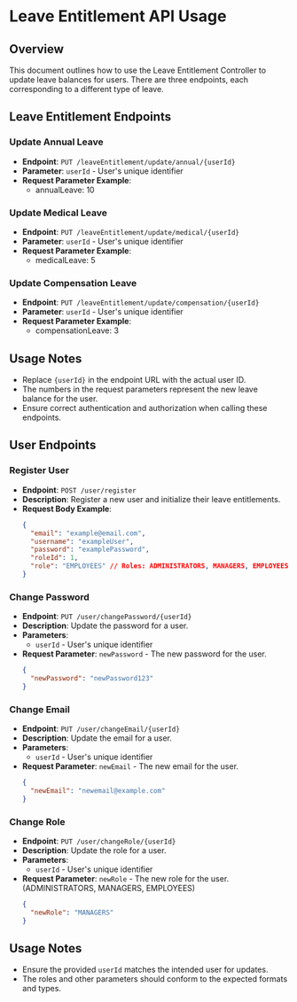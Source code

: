 # Leave Entitlement API Usage

## Overview
This document outlines how to use the Leave Entitlement Controller to update leave balances for users. There are three endpoints, each corresponding to a different type of leave.

## Leave Entitlement Endpoints

### Update Annual Leave
- **Endpoint**: `PUT /leaveEntitlement/update/annual/{userId}`
- **Parameter**: `userId` - User's unique identifier
- **Request Parameter Example**:
    - annualLeave: 10

### Update Medical Leave
- **Endpoint**: `PUT /leaveEntitlement/update/medical/{userId}`
- **Parameter**: `userId` - User's unique identifier
- **Request Parameter Example**:
    - medicalLeave: 5

### Update Compensation Leave
- **Endpoint**: `PUT /leaveEntitlement/update/compensation/{userId}`
- **Parameter**: `userId` - User's unique identifier
- **Request Parameter Example**:
    - compensationLeave: 3

## Usage Notes
- Replace `{userId}` in the endpoint URL with the actual user ID.
- The numbers in the request parameters represent the new leave balance for the user.
- Ensure correct authentication and authorization when calling these endpoints.

## User Endpoints

### Register User
- **Endpoint**: `POST /user/register`
- **Description**: Register a new user and initialize their leave entitlements.
- **Request Body Example**:
  ```json
  {
    "email": "example@email.com",
    "username": "exampleUser",
    "password": "examplePassword",
    "roleId": 1,
    "role": "EMPLOYEES" // Roles: ADMINISTRATORS, MANAGERS, EMPLOYEES
  }
  ```

### Change Password
- **Endpoint**: `PUT /user/changePassword/{userId}`
- **Description**: Update the password for a user.
- **Parameters**:
  - `userId` - User's unique identifier
- **Request Parameter**: `newPassword` - The new password for the user.
  ```json
  {
    "newPassword": "newPassword123"
  }
  ```

### Change Email
- **Endpoint**: `PUT /user/changeEmail/{userId}`
- **Description**: Update the email for a user.
- **Parameters**:
  - `userId` - User's unique identifier
- **Request Parameter**: `newEmail` - The new email for the user.
  ```json
  {
    "newEmail": "newemail@example.com"
  }
  ```

### Change Role
- **Endpoint**: `PUT /user/changeRole/{userId}`
- **Description**: Update the role for a user.
- **Parameters**:
  - `userId` - User's unique identifier
- **Request Parameter**: `newRole` - The new role for the user. (ADMINISTRATORS, MANAGERS, EMPLOYEES)
  ```json
  {
    "newRole": "MANAGERS"
  }
  ```

## Usage Notes
- Ensure the provided `userId` matches the intended user for updates.
- The roles and other parameters should conform to the expected formats and types.
```
